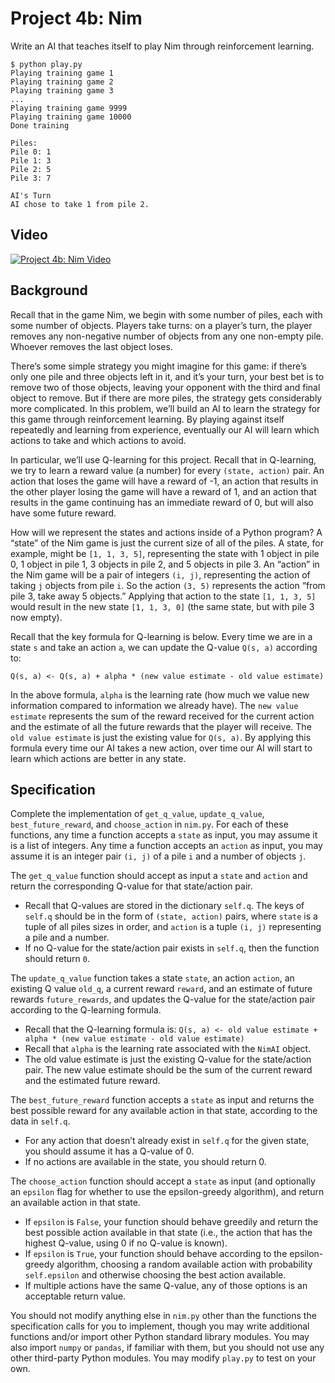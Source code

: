 # Project 4b: Nim

Write an AI that teaches itself to play Nim through reinforcement learning.

```
$ python play.py
Playing training game 1
Playing training game 2
Playing training game 3
...
Playing training game 9999
Playing training game 10000
Done training

Piles:
Pile 0: 1
Pile 1: 3
Pile 2: 5
Pile 3: 7

AI's Turn
AI chose to take 1 from pile 2.
```

## Video

[![Project 4b: Nim Video](http://img.youtube.com/vi/nX1jO0mjpJY/0.jpg)](https://youtu.be/nX1jO0mjpJY)

## Background

Recall that in the game Nim, we begin with some number of piles, each with some number of objects. Players take turns: on a player’s turn, the player removes any non-negative number of objects from any one non-empty pile. Whoever removes the last object loses.

There’s some simple strategy you might imagine for this game: if there’s only one pile and three objects left in it, and it’s your turn, your best bet is to remove two of those objects, leaving your opponent with the third and final object to remove. But if there are more piles, the strategy gets considerably more complicated. In this problem, we’ll build an AI to learn the strategy for this game through reinforcement learning. By playing against itself repeatedly and learning from experience, eventually our AI will learn which actions to take and which actions to avoid.

In particular, we’ll use Q-learning for this project. Recall that in Q-learning, we try to learn a reward value (a number) for every `(state, action)` pair. An action that loses the game will have a reward of -1, an action that results in the other player losing the game will have a reward of 1, and an action that results in the game continuing has an immediate reward of 0, but will also have some future reward.

How will we represent the states and actions inside of a Python program? A “state” of the Nim game is just the current size of all of the piles. A state, for example, might be `[1, 1, 3, 5]`, representing the state with 1 object in pile 0, 1 object in pile 1, 3 objects in pile 2, and 5 objects in pile 3. An “action” in the Nim game will be a pair of integers `(i, j)`, representing the action of taking `j` objects from pile `i`. So the action `(3, 5)` represents the action “from pile 3, take away 5 objects.” Applying that action to the state `[1, 1, 3, 5]` would result in the new state `[1, 1, 3, 0]` (the same state, but with pile 3 now empty).

Recall that the key formula for Q-learning is below. Every time we are in a state `s` and take an action `a`, we can update the Q-value `Q(s, a)` according to:

```
Q(s, a) <- Q(s, a) + alpha * (new value estimate - old value estimate)
```

In the above formula, `alpha` is the learning rate (how much we value new information compared to information we already have). The `new value estimate` represents the sum of the reward received for the current action and the estimate of all the future rewards that the player will receive. The `old value estimate` is just the existing value for `Q(s, a)`. By applying this formula every time our AI takes a new action, over time our AI will start to learn which actions are better in any state.

## Specification

Complete the implementation of `get_q_value`, `update_q_value`, `best_future_reward`, and `choose_action` in `nim.py`. For each of these functions, any time a function accepts a `state` as input, you may assume it is a list of integers. Any time a function accepts an `action` as input, you may assume it is an integer pair `(i, j)` of a pile `i` and a number of objects `j`.

The `get_q_value` function should accept as input a `state` and `action` and return the corresponding Q-value for that state/action pair.

- Recall that Q-values are stored in the dictionary `self.q`. The keys of `self.q` should be in the form of `(state, action)` pairs, where `state` is a tuple of all piles sizes in order, and `action` is a tuple `(i, j)` representing a pile and a number.
- If no Q-value for the state/action pair exists in `self.q`, then the function should return `0`.

The `update_q_value` function takes a state `state`, an action `action`, an existing Q value `old_q`, a current reward `reward`, and an estimate of future rewards `future_rewards`, and updates the Q-value for the state/action pair according to the Q-learning formula.

- Recall that the Q-learning formula is: `Q(s, a) <- old value estimate + alpha * (new value estimate - old value estimate)`
- Recall that `alpha` is the learning rate associated with the `NimAI` object.
- The old value estimate is just the existing Q-value for the state/action pair. The new value estimate should be the sum of the current reward and the estimated future reward.

The `best_future_reward` function accepts a `state` as input and returns the best possible reward for any available action in that state, according to the data in `self.q`.

- For any action that doesn’t already exist in `self.q` for the given state, you should assume it has a Q-value of 0.
- If no actions are available in the state, you should return 0.

The `choose_action` function should accept a `state` as input (and optionally an `epsilon` flag for whether to use the epsilon-greedy algorithm), and return an available action in that state.

- If `epsilon` is `False`, your function should behave greedily and return the best possible action available in that state (i.e., the action that has the highest Q-value, using 0 if no Q-value is known).
- If `epsilon` is `True`, your function should behave according to the epsilon-greedy algorithm, choosing a random available action with probability `self.epsilon` and otherwise choosing the best action available.
- If multiple actions have the same Q-value, any of those options is an acceptable return value.

You should not modify anything else in `nim.py` other than the functions the specification calls for you to implement, though you may write additional functions and/or import other Python standard library modules. You may also import `numpy` or `pandas`, if familiar with them, but you should not use any other third-party Python modules. You may modify `play.py` to test on your own.